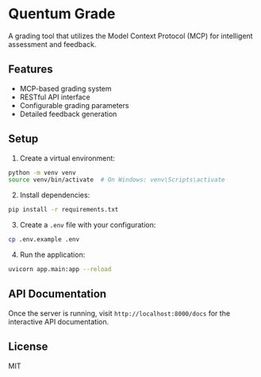 # Quentum Grade

A grading tool that utilizes the Model Context Protocol (MCP) for intelligent assessment and feedback.

## Features

- MCP-based grading system
- RESTful API interface
- Configurable grading parameters
- Detailed feedback generation

## Setup

1. Create a virtual environment:
```bash
python -m venv venv
source venv/bin/activate  # On Windows: venv\Scripts\activate
```

2. Install dependencies:
```bash
pip install -r requirements.txt
```

3. Create a `.env` file with your configuration:
```bash
cp .env.example .env
```

4. Run the application:
```bash
uvicorn app.main:app --reload
```

## API Documentation

Once the server is running, visit `http://localhost:8000/docs` for the interactive API documentation.

## License

MIT